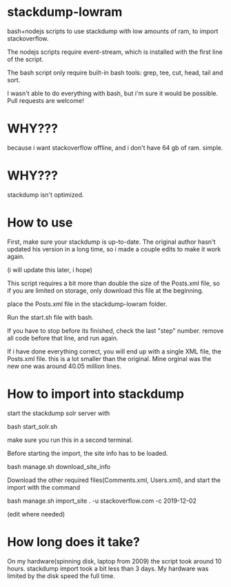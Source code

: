 # stackdump-lowram
bash+nodejs scripts to use stackdump with low amounts of ram, to import stackoverflow.

The nodejs scripts require event-stream, which is installed with the first line of the script.

The bash script only require built-in bash tools: grep, tee, cut, head, tail and sort.

I wasn't able to do everything with bash, but i'm sure it would be possible. Pull requests are welcome!

# WHY???

because i want stackoverflow offline, and i don't have 64 gb of ram. simple.

# WHY???

stackdump isn't optimized. 

# How to use

First, make sure your stackdump is up-to-date. The original author hasn't updated his version in a long time, so i made a couple edits to make it work again.

(i will update this later, i hope)

This script requires a bit more than double the size of the Posts.xml file, so if you are limited on storage, only download this file at the beginning.

place the Posts.xml file in the stackdump-lowram folder.

Run the start.sh file with bash.

If you have to stop before its finished, check the last "step" number. remove all code before that line, and run again.

If i have done everything correct, you will end up with a single XML file, the Posts.xml file. this is a lot smaller than the original. Mine orginal was  the new one was around 40.05 million lines.

# How to import into stackdump

start the stackdump solr server with

bash start_solr.sh

make sure you run this in a second terminal.

Before starting the import, the site info has to be loaded.

bash manage.sh download_site_info

Download the other required files(Comments.xml, Users.xml), and start the import with the command

bash manage.sh import_site . -u stackoverflow.com -c 2019-12-02

(edit where needed)

# How long does it take?

On my hardware(spinning disk, laptop from 2009) the script took around 10 hours. stackdump import took a bit less than 3 days. My hardware was limited by the disk speed the full time.

